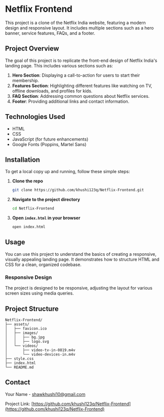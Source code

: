 # Netflix Frontend

This project is a clone of the Netflix India website, featuring a modern design and responsive layout. It includes multiple sections such as a hero banner, service features, FAQs, and a footer.


## Project Overview

The goal of this project is to replicate the front-end design of Netflix India's landing page. This includes various sections such as:

1. **Hero Section**: Displaying a call-to-action for users to start their membership.
2. **Features Section**: Highlighting different features like watching on TV, offline downloads, and profiles for kids.
3. **FAQ Section**: Addressing common questions about Netflix services.
4. **Footer**: Providing additional links and contact information.

## Technologies Used

- HTML
- CSS
- JavaScript (for future enhancements)
- Google Fonts (Poppins, Martel Sans)

## Installation

To get a local copy up and running, follow these simple steps:

1. **Clone the repo**
   ```sh
   git clone https://github.com/khushi123q/Netflix-Frontend.git

2. **Navigate to the project directory**
   ```sh
   cd Netflix-Frontend
   ```

3. **Open `index.html` in your browser**
   ```sh
   open index.html
   ```

## Usage

You can use this project to understand the basics of creating a responsive, visually appealing landing page. It demonstrates how to structure HTML and CSS for a clean, organized codebase.

### Responsive Design

The project is designed to be responsive, adjusting the layout for various screen sizes using media queries. 

## Project Structure

```
Netflix-Frontend/
├── assets/
│   ├── favicon.ico
│   ├── images/
│   │   ├── bg.jpg
│   │   ├── logo.svg
│   └── videos/
│       ├── video-tv-in-0819.m4v
│       └── video-devices-in.m4v
├── style.css
├── index.html
└── README.md
```

## Contact

Your Name - [shawkhushi10@gmail.com](mailto:shawkhushi10@gmail.com)

Project Link: [https://github.com/khushi123q/Netflix-Frontend](https://github.com/khushi123q/Netflix-Frontend)

